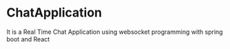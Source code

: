# ChatApplication
It is a Real Time Chat Application using websocket programming with spring boot and React
